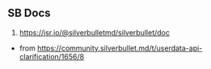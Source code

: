 
## SB Docs

1. https://jsr.io/@silverbulletmd/silverbullet/doc
  - from https://community.silverbullet.md/t/userdata-api-clarification/1656/8

